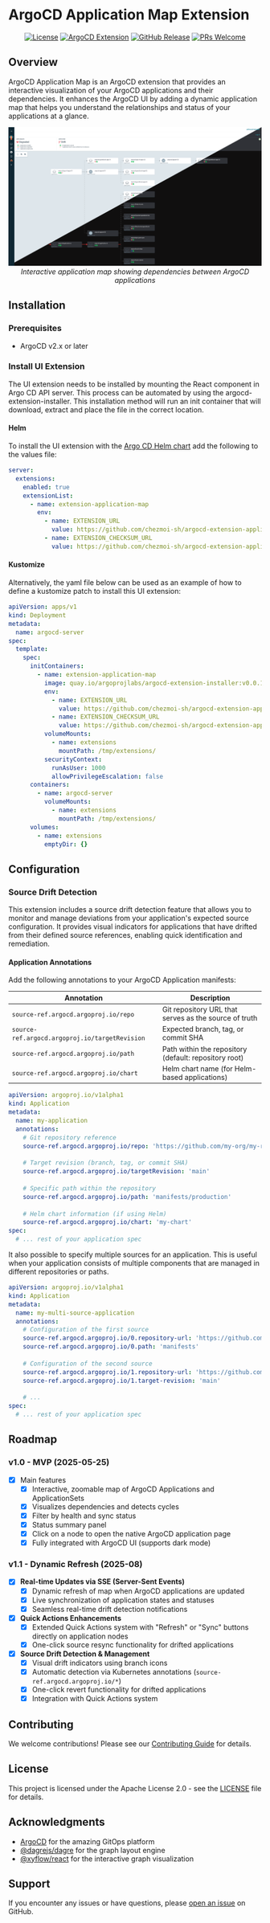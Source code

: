 <!-- trunk-ignore-all(markdownlint/MD033) -->

# ArgoCD Application Map Extension

<div align="center">

[![License](https://img.shields.io/badge/License-Apache%202.0-blue.svg)](https://opensource.org/licenses/Apache-2.0)
[![ArgoCD Extension](https://img.shields.io/badge/ArgoCD-Extension-blue)](https://argoproj.github.io/argo-cd/)
[![GitHub Release](https://img.shields.io/github/v/release/chezmoi-sh/argocd-extension-application-map)](https://github.com/chezmoi-sh/argocd-extension-application-map/releases)
[![PRs Welcome](https://img.shields.io/badge/PRs-welcome-brightgreen.svg)](https://github.com/chezmoi-sh/argocd-extension-application-map/pulls)

</div>

## Overview

ArgoCD Application Map is an ArgoCD extension that provides an interactive visualization of your ArgoCD applications and their dependencies. It enhances the ArgoCD UI by adding a dynamic application map that helps you understand the relationships and status of your applications at a glance.

<div align="center">
  <img src="docs/assets/screenshot.png" alt="ArgoCD Application Map Extension Screenshot"/>
  <br/>
  <em>Interactive application map showing dependencies between ArgoCD applications</em>
</div>

## Installation

### Prerequisites

- ArgoCD v2.x or later

### Install UI Extension

The UI extension needs to be installed by mounting the React component in Argo CD API server. This process can be automated by using the argocd-extension-installer. This installation method will run an init container that will download, extract and place the file in the correct location.

#### Helm

To install the UI extension with the [Argo CD Helm chart](https://artifacthub.io/packages/helm/argo/argo-cd) add the following to the values file:

```yaml
server:
  extensions:
    enabled: true
    extensionList:
      - name: extension-application-map
        env:
          - name: EXTENSION_URL
            value: https://github.com/chezmoi-sh/argocd-extension-application-map/releases/download/latest/extension-application-map.tar
          - name: EXTENSION_CHECKSUM_URL
            value: https://github.com/chezmoi-sh/argocd-extension-application-map/releases/download/latest/extension-application-map_checksums.txt
```

#### Kustomize

Alternatively, the yaml file below can be used as an example of how to define a kustomize patch to install this UI extension:

```yaml
apiVersion: apps/v1
kind: Deployment
metadata:
  name: argocd-server
spec:
  template:
    spec:
      initContainers:
        - name: extension-application-map
          image: quay.io/argoprojlabs/argocd-extension-installer:v0.0.1
          env:
            - name: EXTENSION_URL
              value: https://github.com/chezmoi-sh/argocd-extension-application-map/releases/download/latest/extension-application-map.tar
            - name: EXTENSION_CHECKSUM_URL
              value: https://github.com/chezmoi-sh/argocd-extension-application-map/releases/download/latest/extension-application-map_checksums.txt
          volumeMounts:
            - name: extensions
              mountPath: /tmp/extensions/
          securityContext:
            runAsUser: 1000
            allowPrivilegeEscalation: false
      containers:
        - name: argocd-server
          volumeMounts:
            - name: extensions
              mountPath: /tmp/extensions/
      volumes:
        - name: extensions
          emptyDir: {}
```

## Configuration

### Source Drift Detection

This extension includes a source drift detection feature that allows you to monitor and manage deviations from your application's expected source configuration. It provides visual indicators for applications that have drifted from their defined source references, enabling quick identification and remediation.

#### Application Annotations

Add the following annotations to your ArgoCD Application manifests:

| Annotation                                      | Description                                           |
| ----------------------------------------------- | ----------------------------------------------------- |
| `source-ref.argocd.argoproj.io/repo`            | Git repository URL that serves as the source of truth |
| `source-ref.argocd.argoproj.io/targetRevision`  | Expected branch, tag, or commit SHA                   |
| `source-ref.argocd.argoproj.io/path`            | Path within the repository (default: repository root) |
| `source-ref.argocd.argoproj.io/chart`           | Helm chart name (for Helm-based applications)         |

```yaml
apiVersion: argoproj.io/v1alpha1
kind: Application
metadata:
  name: my-application
  annotations:
    # Git repository reference
    source-ref.argocd.argoproj.io/repo: 'https://github.com/my-org/my-repo'

    # Target revision (branch, tag, or commit SHA)
    source-ref.argocd.argoproj.io/targetRevision: 'main'

    # Specific path within the repository
    source-ref.argocd.argoproj.io/path: 'manifests/production'

    # Helm chart information (if using Helm)
    source-ref.argocd.argoproj.io/chart: 'my-chart'
spec:
  # ... rest of your application spec
```

It also possible to specify multiple sources for an application. This is useful when your application consists of multiple components that are managed in different repositories or paths.

```yaml
apiVersion: argoproj.io/v1alpha1
kind: Application
metadata:
  name: my-multi-source-application
  annotations:
    # Configuration of the first source
    source-ref.argocd.argoproj.io/0.repository-url: 'https://github.com/org/app'
    source-ref.argocd.argoproj.io/0.path: 'manifests'

    # Configuration of the second source
    source-ref.argocd.argoproj.io/1.repository-url: 'https://github.com/org/config'
    source-ref.argocd.argoproj.io/1.target-revision: 'main'

    # ...
spec:
  # ... rest of your application spec
```

## Roadmap

### v1.0 - MVP (2025-05-25)

- [x] Main features
  - [x] Interactive, zoomable map of ArgoCD Applications and ApplicationSets
  - [x] Visualizes dependencies and detects cycles
  - [x] Filter by health and sync status
  - [x] Status summary panel
  - [x] Click on a node to open the native ArgoCD application page
  - [x] Fully integrated with ArgoCD UI (supports dark mode)

### v1.1 - Dynamic Refresh (2025-08)

- [x] **Real-time Updates via SSE (Server-Sent Events)**
  - [x] Dynamic refresh of map when ArgoCD applications are updated
  - [x] Live synchronization of application states and statuses
  - [x] Seamless real-time drift detection notifications

- [x] **Quick Actions Enhancements**
  - [x] Extended Quick Actions system with "Refresh" or "Sync" buttons directly on application nodes
  - [x] One-click source resync functionality for drifted applications

- [x] **Source Drift Detection & Management**
  - [x] Visual drift indicators using branch icons
  - [x] Automatic detection via Kubernetes annotations (`source-ref.argocd.argoproj.io/*`)
  - [x] One-click revert functionality for drifted applications
  - [x] Integration with Quick Actions system

## Contributing

We welcome contributions! Please see our [Contributing Guide](CONTRIBUTING.md) for details.

## License

This project is licensed under the Apache License 2.0 - see the [LICENSE](LICENSE) file for details.

## Acknowledgments

- [ArgoCD](https://argoproj.github.io/argo-cd/) for the amazing GitOps platform
- [@dagrejs/dagre](https://github.com/dagrejs/dagre) for the graph layout engine
- [@xyflow/react](https://github.com/xyflow/xyflow) for the interactive graph visualization

## Support

If you encounter any issues or have questions, please [open an issue](https://github.com/chezmoi-sh/argocd-extension-application-map/issues) on GitHub.
